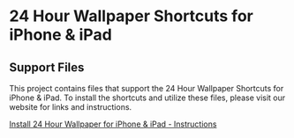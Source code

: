# 24 Hour Wallpaper Shortcuts for iPhone & iPad
## Support Files

This project contains files that support the 24 Hour Wallpaper Shortcuts for iPhone & iPad. To install the shortcuts and utilize these files, please visit our website for links and instructions.

[Install 24 Hour Wallpaper for iPhone & iPad - Instructions](https://jetsoncreative.com/24hourios)
